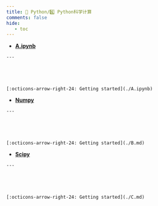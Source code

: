 ```yaml
---
title: 🎈 Python/6️⃣ Python科学计算
comments: false
hide:
   - toc
---
```


<div class="grid cards index-info" markdown>

-    __[A.ipynb](./A.ipynb)__

	---

	

	

	[:octicons-arrow-right-24: Getting started](./A.ipynb)

-    __[Numpy](./B.md)__

	---

	

	

	[:octicons-arrow-right-24: Getting started](./B.md)

-    __[Scipy](./C.md)__

	---

	

	

	[:octicons-arrow-right-24: Getting started](./C.md)

</div>